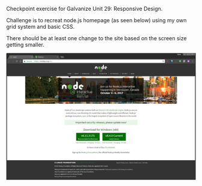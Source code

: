 Checkpoint exercise for Galvanize Unit 29: Responsive Design.

Challenge is to recreat node.js homepage (as seen below) using my own grid system and basic CSS.

There should be at least one change to the site based on the screen size getting smaller.

![node.js website](images/node-js-website-2017-09-11.jpg)
